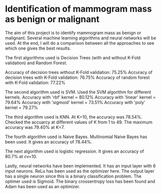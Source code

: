 # Identification of mammogram mass as benign or malignant
The aim of this project is to identify mammogram mass as benign or malignant. Several machine learning algorithms and neural networks will be used. At the end, I will do a comparison between all the approaches to see which one gives the best results. 

The first algorithms used is Decision Trees (with and without K-Fold validation) and Random Forest. 

Accuracy of decision trees without K-Fold validation: 75.25%
Accuracy of decision trees with K-Fold validation: 76.75%
Accuracy of random forest with K-Fold validation: 77.22%

The second algorithm used is SVM. Used the SVM algorithm for different kernels.
Accuracy with 'rbf' kernel = 80.12%
Accuracy with 'linear' kernel = 79.64%
Accuracy with 'sigmoid' kernel = 73.51%
Accuracy with 'poly' kernel = 79.27%

The third algorithm used is KNN. At K=10, the accuracy was 78.54%. 
Checked the accuarcy at different values of K from 1 to 49. The maximum accuracy was 79.40% at K=7.

The fourth algorithm used is Naive Bayes. Multinomial Naive Bayes has been used. It gives an accuracy of 78.44%.

The next algorithm used is logistic regression. It gives an accuracy of 80.7% at cv=10.

Lastly, neural networks have been implemented. It has an input layer with 6 input neurons. ReLu has been used as the optimizer here. The output layer has a single neuron since this is a binary classification problem. The optimer used is Sigmoid. The binary crossentropy loss has been found and Adam has been used as an optimizer. 
